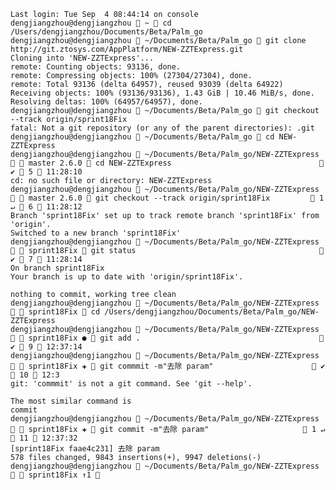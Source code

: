     Last login: Tue Sep  4 08:44:14 on console
    dengjiangzhou@dengjiangzhou  ~  cd /Users/dengjiangzhou/Documents/Beta/Palm_go
    dengjiangzhou@dengjiangzhou  ~/Documents/Beta/Palm_go  git clone http://git.ztosys.com/AppPlatform/NEW-ZZTExpress.git
    Cloning into 'NEW-ZZTExpress'...
    remote: Counting objects: 93136, done.
    remote: Compressing objects: 100% (27304/27304), done.
    remote: Total 93136 (delta 64957), reused 93039 (delta 64922)
    Receiving objects: 100% (93136/93136), 1.43 GiB | 10.46 MiB/s, done.
    Resolving deltas: 100% (64957/64957), done.
    dengjiangzhou@dengjiangzhou  ~/Documents/Beta/Palm_go  git checkout --track origin/sprint18Fix
    fatal: Not a git repository (or any of the parent directories): .git
    dengjiangzhou@dengjiangzhou  ~/Documents/Beta/Palm_go  cd NEW-ZZTExpress 
    dengjiangzhou@dengjiangzhou  ~/Documents/Beta/Palm_go/NEW-ZZTExpress   master 2.6.0  cd NEW-ZZTExpress                                  ✔  5  11:28:10 
    cd: no such file or directory: NEW-ZZTExpress
    dengjiangzhou@dengjiangzhou  ~/Documents/Beta/Palm_go/NEW-ZZTExpress   master 2.6.0  git checkout --track origin/sprint18Fix          1 ↵  6  11:28:12 
    Branch 'sprint18Fix' set up to track remote branch 'sprint18Fix' from 'origin'.
    Switched to a new branch 'sprint18Fix'
    dengjiangzhou@dengjiangzhou  ~/Documents/Beta/Palm_go/NEW-ZZTExpress   sprint18Fix  git status                                          ✔  7  11:28:14 
    On branch sprint18Fix
    Your branch is up to date with 'origin/sprint18Fix'.

    nothing to commit, working tree clean
    dengjiangzhou@dengjiangzhou  ~/Documents/Beta/Palm_go/NEW-ZZTExpress   sprint18Fix  cd /Users/dengjiangzhou/Documents/Beta/Palm_go/NEW-ZZTExpress 
    dengjiangzhou@dengjiangzhou  ~/Documents/Beta/Palm_go/NEW-ZZTExpress   sprint18Fix ●  git add .                                         ✔  9  12:37:14 
    dengjiangzhou@dengjiangzhou  ~/Documents/Beta/Palm_go/NEW-ZZTExpress   sprint18Fix ✚  git commmit -m"去除 param"                       ✔  10  12:3
    git: 'commmit' is not a git command. See 'git --help'.

    The most similar command is
    commit
    dengjiangzhou@dengjiangzhou  ~/Documents/Beta/Palm_go/NEW-ZZTExpress   sprint18Fix ✚  git commit -m"去除 param"                      1 ↵  11  12:37:32 
    [sprint18Fix faae4c231] 去除 param
    578 files changed, 9843 insertions(+), 9947 deletions(-)
    dengjiangzhou@dengjiangzhou  ~/Documents/Beta/Palm_go/NEW-ZZTExpress   sprint18Fix ↑1     
